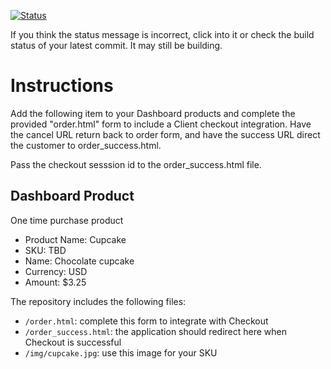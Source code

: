 [![Status](https://img.shields.io/badge/status-SUBMITTABLE%20COMMIT:%2089ca852a2278c13ef4d947d6461e48de964b0857-brightgreen.svg)](https://github.com/andremcb/bakery_scaffold_AApE3fQi8zR0pcdo/commit/89ca852a2278c13ef4d947d6461e48de964b0857)
























































If you think the status message is incorrect, click into it or check the build status of your latest commit. It may still be building.

# Instructions 

Add the following item to your Dashboard products and complete the provided "order.html" form to include a Client checkout integration. Have the cancel URL return back to order form, and have the success URL direct the customer to order_success.html. 

Pass the checkout sesssion id to the order_success.html file.

## Dashboard Product
One time purchase product
* Product Name: Cupcake
* SKU: TBD
* Name: Chocolate cupcake
* Currency: USD
* Amount: $3.25

The repository includes the following files:
* `/order.html`: complete this form to integrate with Checkout
* `/order_success.html`: the application should redirect here when Checkout is successful
* `/img/cupcake.jpg`: use this image for your SKU
